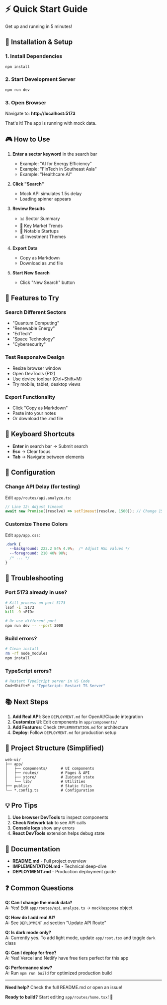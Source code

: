 # ⚡ Quick Start Guide

Get up and running in 5 minutes!

## 🚀 Installation & Setup

### 1. Install Dependencies
```bash
npm install
```

### 2. Start Development Server
```bash
npm run dev
```

### 3. Open Browser
Navigate to: **http://localhost:5173**

That's it! The app is running with mock data.

## 🎮 How to Use

1. **Enter a sector keyword** in the search bar
   - Example: "AI for Energy Efficiency"
   - Example: "FinTech in Southeast Asia"
   - Example: "Healthcare AI"

2. **Click "Search"**
   - Mock API simulates 1.5s delay
   - Loading spinner appears

3. **Review Results**
   - 📊 Sector Summary
   - 🔎 Key Market Trends
   - 🚀 Notable Startups
   - 💰 Investment Themes

4. **Export Data**
   - Copy as Markdown
   - Download as .md file

5. **Start New Search**
   - Click "New Search" button

## 🎨 Features to Try

### Search Different Sectors
- "Quantum Computing"
- "Renewable Energy"
- "EdTech"
- "Space Technology"
- "Cybersecurity"

### Test Responsive Design
- Resize browser window
- Open DevTools (F12)
- Use device toolbar (Ctrl+Shift+M)
- Try mobile, tablet, desktop views

### Export Functionality
- Click "Copy as Markdown"
- Paste into your notes
- Or download the .md file

## 📱 Keyboard Shortcuts

- **Enter** in search bar → Submit search
- **Esc** → Clear focus
- **Tab** → Navigate between elements

## 🔧 Configuration

### Change API Delay (for testing)
Edit `app/routes/api.analyze.ts`:
```typescript
// Line 12: Adjust timeout
await new Promise((resolve) => setTimeout(resolve, 1500)); // Change 1500ms
```

### Customize Theme Colors
Edit `app/app.css`:
```css
.dark {
  --background: 222.2 84% 4.9%;  /* Adjust HSL values */
  --foreground: 210 40% 98%;
  /* ... */
}
```

## 🐛 Troubleshooting

### Port 5173 already in use?
```bash
# Kill process on port 5173
lsof -i :5173
kill -9 <PID>

# Or use different port
npm run dev -- --port 3000
```

### Build errors?
```bash
# Clean install
rm -rf node_modules
npm install
```

### TypeScript errors?
```bash
# Restart TypeScript server in VS Code
Cmd+Shift+P → "TypeScript: Restart TS Server"
```

## 📚 Next Steps

1. **Add Real API**: See `DEPLOYMENT.md` for OpenAI/Claude integration
2. **Customize UI**: Edit components in `app/components/`
3. **Add Features**: Check `IMPLEMENTATION.md` for architecture
4. **Deploy**: Follow `DEPLOYMENT.md` for production setup

## 🎯 Project Structure (Simplified)

```
web-ui/
├── app/
│   ├── components/      # UI components
│   ├── routes/          # Pages & API
│   ├── store/           # Zustand state
│   └── lib/             # Utilities
├── public/              # Static files
└── *.config.ts          # Configuration
```

## 💡 Pro Tips

1. **Use browser DevTools** to inspect components
2. **Check Network tab** to see API calls
3. **Console logs** show any errors
4. **React DevTools** extension helps debug state

## 📖 Documentation

- **README.md** - Full project overview
- **IMPLEMENTATION.md** - Technical deep-dive
- **DEPLOYMENT.md** - Production deployment guide

## ❓ Common Questions

**Q: Can I change the mock data?**  
A: Yes! Edit `app/routes/api.analyze.ts` → `mockResponse` object

**Q: How do I add real AI?**  
A: See `DEPLOYMENT.md` section "Update API Route"

**Q: Is dark mode only?**  
A: Currently yes. To add light mode, update `app/root.tsx` and toggle `dark` class

**Q: Can I deploy for free?**  
A: Yes! Vercel and Netlify have free tiers perfect for this app

**Q: Performance slow?**  
A: Run `npm run build` for optimized production build

---

**Need help?** Check the full README.md or open an issue!

**Ready to build?** Start editing `app/routes/home.tsx`! 🚀

